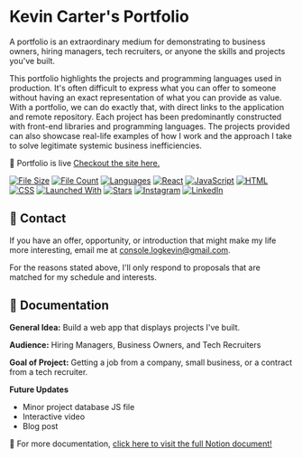 # Kevin Carter's Portfolio

A portfolio is an extraordinary medium for demonstrating to business owners, hiring managers, tech recruiters, or anyone the skills and projects you've built.

This portfolio highlights the projects and programming languages used in production. It's often difficult to express what you can offer to someone without having an exact representation of what you can provide as value. With a portfolio, we can do exactly that, with direct links to the application and remote repository. Each project has been predominantly constructed with front-end libraries and programming languages. The projects provided can also showcase real-life examples of how I work and the approach I take to solve legitimate systemic business inefficiencies.

🎨 Portfolio is live
[Checkout the site here.](<https://kvncrtr.github.io/portfolio/>)

[![File Size](<https://img.shields.io/github/languages/code-size/kvncrtr/portfolio?style=for-the-badge>)]()
[![File Count](<https://img.shields.io/github/directory-file-count/kvncrtr/portfolio?style=for-the-badge>)](<https://github.com/kvncrtr/portfolio>)
[![Languages](<https://img.shields.io/github/languages/count/kvncrtr/portfolio>)](<https://github.com/kvncrtr/portfolio>)
[![React](<https://img.shields.io/badge/react-%2320232a.svg?style=for-the-badge&logo=react&logoColor=%2361DAFB>)](<https://reactjs.org/>)
[![JavaScript](<https://img.shields.io/badge/javascript-%23323330.svg?style=for-the-badge&logo=javascript&logoColor=%23F7DF1E>)](<https://developer.mozilla.org/en-US/docs/Learn/JavaScript/First_steps/What_is_JavaScript>)
[![HTML](<https://img.shields.io/badge/HTML5-E34F26?style=for-the-badge&logo=html5&logoColor=white>)](<https://www.hostinger.com/tutorials/what-is-html>)
[![CSS](<https://img.shields.io/badge/CSS3-1572B6?style=for-the-badge&logo=css3&logoColor=white>)](<https://developer.mozilla.org/en-US/docs/Learn/CSS/First_steps/What_is_CSS>)
[![Launched With](<https://img.shields.io/badge/vite-%23646CFF.svg?style=for-the-badge&logo=vite&logoColor=white>)](<https://vitejs.dev/>)
[![Stars](<https://img.shields.io/github/stars/kvncrtr/portfolio?style=social>)](<https://github.com/kvncrtr/portfolio/stargazers>)
[![Instagram](<https://img.shields.io/badge/Instagram-%23E4405F.svg?style=for-the-badge&logo=Instagram&logoColor=white>)](<https://www.instagram.com/kvncrtr/>)
[![LinkedIn](<https://img.shields.io/badge/linkedin-%230077B5.svg?style=for-the-badge&logo=linkedin&logoColor=white>)](<https://www.linkedin.com/in/kevin-carter-4a4886105/>)

## 💬 Contact
If you have an offer, opportunity, or introduction that might make my life more interesting, email me at console.logkevin@gmail.com.

For the reasons stated above, I'll only respond to proposals that are matched for my schedule and interests.

## 📖 Documentation
**General Idea:** Build a web app that displays projects I've built.

**Audience:** Hiring Managers, Business Owners, and Tech Recruiters

**Goal of Project:** Getting a job from a company, small business, or a contract from a tech recruiter.

**Future Updates**
+ Minor project database JS file
+ Interactive video
+ Blog post

📃 For more documentation,
[click here to visit the full Notion document!](<[https://www.notion.so/Portfolio-7980257d9fad448eb71d6a90f72bad64?pvs=4](https://supreme-lens-b4e.notion.site/Portfolio-7980257d9fad448eb71d6a90f72bad64)>)
